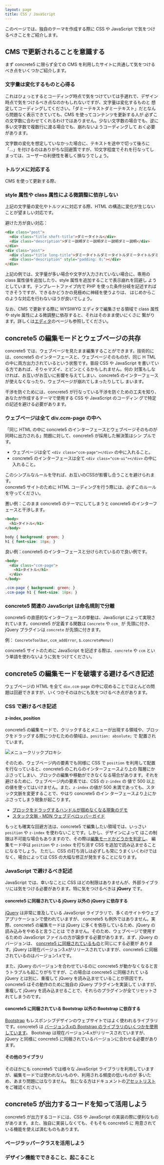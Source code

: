 ```yaml
---
layout: page
title: CSS / JavaScript
---
```


このページでは、独自のテーマを作成する際に CSS や JavaScript で気をつけるべきことをご紹介します。

## CMS で更新されることを意識する

まず concrete5 に限らず全ての CMS を利用したサイトに共通して気をつけるべき点をいくつかご紹介します。

### 文字量は変化するものと心得る

これはひょっとするとコーディング時点で気をつけていては手遅れで、デザイン時点で気をつけるべき点なのかもしれないですが、文字量は変化するものと
想定してコーディングしてください。「ダミーテキストダミーテキスト」だとなんら問題なく表示できていても、CMS を使ってコンテンツを更新する人が
必ずこの文字数に合わせてくれるわけではありません。少ない文字数の場合でも、逆に多い文字数で複数行に渡る場合でも、崩れないようコーディングして
おく必要があります。

文字数の変化を想定していなかった場合に、テキストを途中で切って後ろに「...」を付けるのはありがちな回避策ですが、10文字程度でそれを行なってし
まっては、ユーザーの利便性を著しく損なうでしょう。

### トルツメに対応する

CMS を使って更新する際、

### style 属性や class 属性による微調整に依存しない

上記の文字量の変化やトルツメに対応する際、HTML の構造に変化が生じないことが望ましい対応です。

避けた方が良い対応：

```html
<div class="post">
  <div class="title shoft-title">ダミータイトル</div>
  <div class="description">ダミー説明ダミー説明ダミー説明ダミー説明</div>
</div>
<div class="post">
  <div class="title long-title">ダミータイトルダミータイトルダミータイトルダミータイトルダミータイトル</div>
  <div class="description" style="padding: 0;"></div>
</div>
```

上記の例では、文字量が多い場合や文字が入力されていない場合に、専用の class 属性値を追加したり、style 属性を追加することで表示崩れを回避し
ようとしています。テンプレートファイブ内で PHP を使った条件分岐を記述すればできそうですが、できるかどうかの見極めに神経を使うよりは、
はじめからこのような対応を行わないほうが良いでしょう。

なお、CMS で更新する際に WYSIWYG エディタで編集させる領域で class 属性や style 属性による微調整に依存すると、それはそのまま使いにくさに
繋がります。詳しくは[エディタ](./editor.html)のページも参照してください。

## concrete5 の編集モードとウェブページの共存

concrete5 では、ウェブページを見たまま編集することができます。技術的には、concrete5 のインターフェースと、ウェブページそのものが、同じ H
TML の中に両方出力されているという状態です。普段 CSS や JavaScript を書いている方であれば、そりゃマズイ、とピンとくるかもしれません。何の
対策もしなければ、お互いがお互いに影響を与えてしまい、concrete5 のインターフェースが使えなくなったり、ウェブページが崩れてしまったりしてし
まいます。

干渉を防ぐためには、concrete5 が行なっている干渉を防ぐための工夫を知り、あなたが作成するテーマで使用する CSS や JavaScript のコーディン
グで特定の記述を避ける必要があります。

### ウェブページは全て div.ccm-page の中へ

「同じ HTML の中に concrete5 のインターフェースとウェブページそのものが同時に出力される」問題に対して、concrete5 が採用した解決策はシン
プルです。

* ウェブページは全て `<div class="ccm-page"></div>` の中に入れること。
* concrete5 のインターフェースは全て `<div class="ccm-ui"></div>` の中に入れること。

このシンプルなルールを守れば、お互いのCSSが影響し合うことを避けられます。  
concrete5 サイトのために HTML コーディングを行う際には、必ずこのルールを守ってください。

悪い例：このまま concrete5 のテーマにしてしまうと concrete5 のインターフェースと干渉します。

```html
<body>
  <h1>タイトル</h1>
</body>
```

```css
body { background: green; }
h1 { font-size: 18px; }
```

良い例：concrete5 のインターフェースと分けられているので良い例です。

```html
<body>
  <div class="ccm-page">
    <h1>タイトル</h1>
  </div>
</body>
```

```css
.ccm-page { background: green; }
.ccm-page h1 { font-size: 18px; }
```

### concrete5 関連の JavaScript は命名規則で分離

concrete5 の直感的なインターフェースの挙動は、JavaScript によって実現されています。concrete5 が定義する関数は `Concrete` や `ccm_` が
先頭に付き、jQuery プラグインは `concrete` が先頭に付きます。

例： `ConcreteToolbar`, `ccm_addError`, `$.concreteMenu()`

concrete5 サイトのために JavaScript を記述する際は、`concrete` や `ccm` という単語を使わないように気をつけてください。

## concrete5 の編集モードを破壊する避けるべき記述

ウェブページの HTML を全て `div.ccm-page` の中に収めることでほとんどの問題は回避できますが、いくつかそのほかにも気をつけるべき点があります。

### CSS で避けるべき記述

#### z-index, position

concrete5 の編集モードで、クリックするとメニューが出現する領域や、ブロックをドラッグする際につかむための領域は、`position: absolute;` で
配置されています。

![メニュークリックプロキシ](https://raw.githubusercontent.com/concrete5cojp/Best-Practices-concrete5-Template-Development/master/images/click-proxy.png)

そのため、ウェブページ内の要素でも同様に CSS で `position` を利用して配置を行なっていると、concrete5 のこれらのインターフェースより上の
階層にかぶさってしまい、ブロックの編集や移動ができなくなる場合があります。それを避けるために、ウェブページ内の要素では、CSS の `z-index` の
値で 500 以上の値を使ってはいけません。また、`z-index` の値が 500 未満であっても、スタック文脈を変更することで、やはり concrete5 のイン
ターフェースより上にかぶさってしまう現象が起こります。

* [ブロックをドラッグするハンドルが掴めなくなる現象のデモ](https://codepen.io/hissy-github/pen/XEBYJB)
* [スタック文脈 - MDN ウェブデベロッパーガイド](https://developer.mozilla.org/ja/docs/Web/Guide/CSS/Understanding_z_index/The_stacking_context)

もっとも確実な回避方法は、concrete5 で編集したい領域では、いっさい `position` や `z-index` を使わないことです。しかし、デザインによって
はこの制限は不可能な場合もありますので、その際は[編集モードかどうかを判定し](https://concrete5-japan.org/help/5-7/developer/working-with-pages/getting-data-about-a-page/)、
編集モード中は `position` や `z-index` を打ち消す CSS を追加で読み込ませることになるでしょう。
ただし、CSS の打ち消しは必ずしも常にうまくいくわけではなく、場合によっては CSS の大幅な修正が発生することになります。

### JavaScript で避けるべき記述

JavaScript では、幸いなことに CSS ほどの制限はありませんが、外部ライブラリには気をつける必要があります。特に気をつけるべきは **jQuery** です。

#### concrete5 に同梱されている jQuery 以外の jQuery に依存する

[jQuery](http://jquery.com/) は非常に普及している JavaScript ライブラリで、多くのサイトやウェブアプリケーションで使われていますが、
concrete5 も例外ではありません。実際、concrete5 の編集モードは jQuery に多くを依存しているため、jQuery の読み込みをやめると言うことは
できません。そのため、ウェブページで使用するための JavaScript ファイルの方が譲歩する必要があります。まず、jQuery のバージョンは、
[concrete5 に同梱されているもの](https://github.com/concrete5/concrete5/blob/develop/concrete/js/jquery.js)と同じにする必要が
あります。jQuery は現在バージョン3.xがリリースされていますが、concrete5 に同梱されているのはバージョン1.xです。

また、jQuery のバージョンを合わせているのに concrete5 が動かなくなると言うトラブルも起こりがちですが、この場合は concrete5 に同梱されて
いる jQuery とは別に、重複して jQuery を読み込ませていることが原因です。concrete5 はその動作のために独自の jQuery プラグインを実装して
いますが、重複して jQuery を読み込ませることで、それらのプラグインが全てリセットされてしまうのです。

#### concrete5 に同梱されている Bootstrap 以外の Bootstrap に依存する

[Bootstrap](https://getbootstrap.com/) もレスポンシブデザインのウェブサイトではよく使われるライブラリです。concrete5 は
[バージョン3.xの Bootstrap のライブラリのいくつかを使用しています](https://github.com/concrete5/concrete5/tree/develop/concrete/js/build/vendor/bootstrap)。
Bootstrap は現在バージョン4.xがリリースされていますが、jQuery と同様に concrete5 に同梱されているバージョンに合わせる必要があります。

#### その他のライブラリ

そのほかにも concrete5 では様々な JavaScript ライブラリを利用していますが、編集モードでは使われないものや、利用される頻度の低いものが
多いため、あまり問題にはなりません。
気になる方はドキュメントの[アセットリスト](https://concrete5-japan.org/help/5-7/developer/appendix/asset-list/)をご確認ください。

## concrete5 が出力するコードを知って活用しよう

concrete5 が出力するコードには、CSS や JavaScript の実装の際に便利なものがあります。また、独自に実装しなくても、そもそも concrete5 に
用意されている機能を使えば済むものもあります。

### ページラッパークラスを活用しよう

### デザイン機能でできること、起こること
